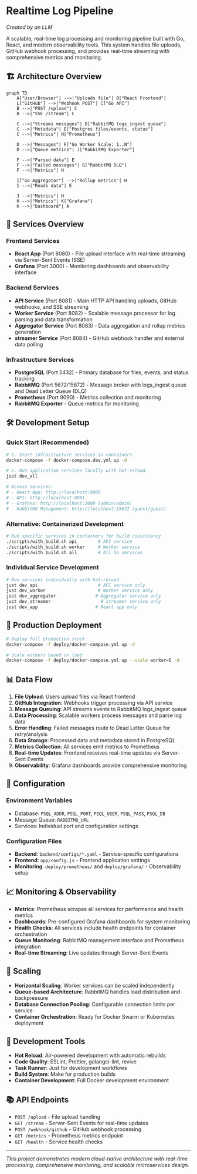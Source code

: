 # Realtime Log Pipeline

_Created by an LLM_

A scalable, real-time log processing and monitoring pipeline built with Go, React, and modern observability tools. This system handles file uploads, GitHub webhook processing, and provides real-time streaming with comprehensive metrics and monitoring.

## 🏗️ Architecture Overview

```mermaid
graph TD
    A["User/Browser"] -->|"Uploads file"| B["React Frontend"]
    L["GitHub"] -->|"Webhook POST"| C["Go API"]
    B -->|"POST /upload"| C
    B -->|"SSE /stream"| C

    C -->|"Streams messages"| D["RabbitMQ logs_ingest queue"]
    C -->|"Metadata"| E["Postgres files/events, status"]
    C -->|"Metrics"| H["Prometheus"]

    D -->|"Messages"| F["Go Worker Scale: 1..N"]
    D -->|"Queue metrics"| J["RabbitMQ Exporter"]

    F -->|"Parsed data"| E
    F -->|"Failed messages"| G["RabbitMQ DLQ"]
    F -->|"Metrics"| H

    I["Go Aggregator"] -->|"Rollup metrics"| H
    I -->|"Reads data"| E

    J -->|"Metrics"| H
    H -->|"Metrics"| K["Grafana"]
    K -->|"Dashboard"| A
```

## 🚀 Services Overview

### Frontend Services

- **React App** (Port 8080) - File upload interface with real-time streaming via Server-Sent Events (SSE)
- **Grafana** (Port 3000) - Monitoring dashboards and observability interface

### Backend Services

- **API Service** (Port 8081) - Main HTTP API handling uploads, GitHub webhooks, and SSE streaming
- **Worker Service** (Port 8082) - Scalable message processor for log parsing and data transformation
- **Aggregator Service** (Port 8083) - Data aggregation and rollup metrics generation
- **streamer Service** (Port 8084) - GitHub webhook handler and external data polling

### Infrastructure Services

- **PostgreSQL** (Port 5432) - Primary database for files, events, and status tracking
- **RabbitMQ** (Port 5672/15672) - Message broker with logs_ingest queue and Dead Letter Queue (DLQ)
- **Prometheus** (Port 9090) - Metrics collection and monitoring
- **RabbitMQ Exporter** - Queue metrics for monitoring

## 🛠️ Development Setup

### Quick Start (Recommended)

```bash
# 1. Start infrastructure services in containers
docker-compose -f docker-compose.dev.yml up -d

# 2. Run application services locally with hot-reload
just dev_all

# Access services:
# - React App: http://localhost:8080
# - API: http://localhost:8081
# - Grafana: http://localhost:3000 (admin/admin)
# - RabbitMQ Management: http://localhost:15672 (guest/guest)
```

### Alternative: Containerized Development

```bash
# Run specific services in containers for build consistency
./scripts/with_build.sh api        # API service
./scripts/with_build.sh worker     # Worker service
./scripts/with_build.sh all        # All Go services
```

### Individual Service Development

```bash
# Run services individually with hot-reload
just dev_api                       # API service only
just dev_worker                    # Worker service only
just dev_aggregator               # Aggregator service only
just dev_streamer                   # streamer service only
just dev_app                      # React app only
```

## 🚀 Production Deployment

```bash
# Deploy full production stack
docker-compose -f deploy/docker-compose.yml up -d

# Scale workers based on load
docker-compose -f deploy/docker-compose.yml up --scale worker=5 -d
```

## 📊 Data Flow

1. **File Upload**: Users upload files via React frontend
2. **GitHub Integration**: Webhooks trigger processing via API service
3. **Message Queuing**: API streams events to RabbitMQ logs_ingest queue
4. **Data Processing**: Scalable workers process messages and parse log data
5. **Error Handling**: Failed messages route to Dead Letter Queue for retry/analysis
6. **Data Storage**: Processed data and metadata stored in PostgreSQL
7. **Metrics Collection**: All services emit metrics to Prometheus
8. **Real-time Updates**: Frontend receives real-time updates via Server-Sent Events
9. **Observability**: Grafana dashboards provide comprehensive monitoring

## 🔧 Configuration

### Environment Variables

- Database: `PSQL_ADDR`, `PSQL_PORT`, `PSQL_USER`, `PSQL_PASS`, `PSQL_DB`
- Message Queue: `RABBITMQ_URL`
- Services: Individual port and configuration settings

### Configuration Files

- **Backend**: `backend/configs/*.yaml` - Service-specific configurations
- **Frontend**: `app/config.js` - Frontend application settings
- **Monitoring**: `deploy/prometheus/` and `deploy/grafana/` - Observability setup

## 📈 Monitoring & Observability

- **Metrics**: Prometheus scrapes all services for performance and health metrics
- **Dashboards**: Pre-configured Grafana dashboards for system monitoring
- **Health Checks**: All services include health endpoints for container orchestration
- **Queue Monitoring**: RabbitMQ management interface and Prometheus integration
- **Real-time Streaming**: Live updates through Server-Sent Events

## 🔄 Scaling

- **Horizontal Scaling**: Worker services can be scaled independently
- **Queue-based Architecture**: RabbitMQ handles load distribution and backpressure
- **Database Connection Pooling**: Configurable connection limits per service
- **Container Orchestration**: Ready for Docker Swarm or Kubernetes deployment

## 🧪 Development Tools

- **Hot Reload**: Air-powered development with automatic rebuilds
- **Code Quality**: ESLint, Prettier, golangci-lint, revive
- **Task Runner**: Just for development workflows
- **Build System**: Make for production builds
- **Container Development**: Full Docker development environment

## 📚 API Endpoints

- `POST /upload` - File upload handling
- `GET /stream` - Server-Sent Events for real-time updates
- `POST /webhook/github` - GitHub webhook processing
- `GET /metrics` - Prometheus metrics endpoint
- `GET /health` - Service health checks

---

_This project demonstrates modern cloud-native architecture with real-time processing, comprehensive monitoring, and scalable microservices design._

